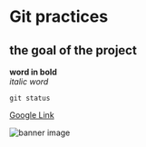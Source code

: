 # Git practices
## the goal of the project
**word in bold** <br/>
*italic word*

`git status` <br/>

[Google Link](https://www.google.de)

![banner image](https://media.licdn.com/dms/image/C4D12AQHI5ctCvGEltw/article-cover_image-shrink_720_1280/0/1646521437683?e=1715212800&v=beta&t=rP7HJgsBPrODD3V6JPNnUJ0_h6A8E60hR_QM0k3D7F4)
